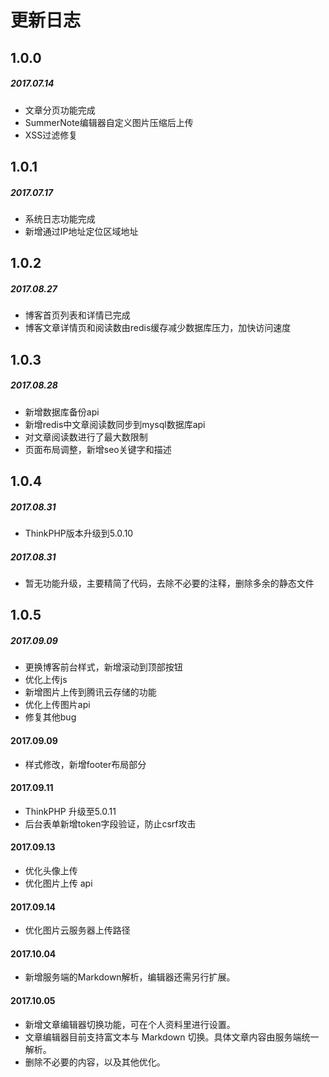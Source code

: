 
更新日志
===============
## 1.0.0
##### 2017.07.14
* 文章分页功能完成
* SummerNote编辑器自定义图片压缩后上传
* XSS过滤修复

## 1.0.1
##### 2017.07.17
* 系统日志功能完成
* 新增通过IP地址定位区域地址

## 1.0.2
##### 2017.08.27
* 博客首页列表和详情已完成
* 博客文章详情页和阅读数由redis缓存减少数据库压力，加快访问速度

## 1.0.3
##### 2017.08.28
* 新增数据库备份api
* 新增redis中文章阅读数同步到mysql数据库api
* 对文章阅读数进行了最大数限制
* 页面布局调整，新增seo关键字和描述

## 1.0.4
##### 2017.08.31
* ThinkPHP版本升级到5.0.10

##### 2017.08.31
* 暂无功能升级，主要精简了代码，去除不必要的注释，删除多余的静态文件

## 1.0.5
##### 2017.09.09
* 更换博客前台样式，新增滚动到顶部按钮
* 优化上传js
* 新增图片上传到腾讯云存储的功能
* 优化上传图片api
* 修复其他bug

#### 2017.09.09
* 样式修改，新增footer布局部分

#### 2017.09.11
* ThinkPHP 升级至5.0.11
* 后台表单新增token字段验证，防止csrf攻击

#### 2017.09.13
* 优化头像上传
* 优化图片上传 api

#### 2017.09.14
* 优化图片云服务器上传路径

#### 2017.10.04
* 新增服务端的Markdown解析，编辑器还需另行扩展。

#### 2017.10.05
* 新增文章编辑器切换功能，可在个人资料里进行设置。
* 文章编辑器目前支持富文本与 Markdown 切换。具体文章内容由服务端统一解析。
* 删除不必要的内容，以及其他优化。

